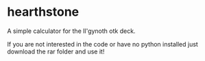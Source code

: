 # hearthstone
A simple calculator for the Il'gynoth otk deck.

If you are not interested in the code or have no python installed 
just download the rar folder and use it!
